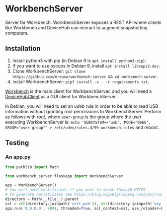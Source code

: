 # WorkbenchServer
Server for Workbench. WorkbenchServer exposes a REST API where
clients like Workbench and DeviceHub can interact to augment
snapshotting computers.

## Installation
1. Install python3 with pip (in Debian 9 is `apt install python3-pip`).
2. If you want to use pycups in Debian 9, install `apt install libcups2-dev`.
3. Clone WorkbenchServer:
   `git clone https://github.com/ereuse/workbench-server && cd workbench-server`.
4. Install WorkbenchServer: `pip3 install -e . -r requirements.txt`.

[Workbench](https://github.com/ereuse/workbench) is the main client for WorkbenchServer,
and you will need a [DeviceHubClient](https://github.com/ereuse/devicehubclient)
as a GUI client for WorkbenchServer.

In Debian, you will need to set an *udeb* rule in order to be able to read USB information without
granting root permissions to WorkbenchServer. Perform as follows with *root*, where `user-group`
is the group where the user executing WorkbenchServer is: 
`echo '﻿SUBSYSTEM=="usb", MODE="0666", GROUP="user-group"' > /etc/udev/rules.d/99-workbench.rules`
and reboot.

## Testing
### An app.py
```python
from pathlib import Path

from workbench_server.flaskapp import WorkbenchServer

app = WorkbenchServer()
# You will need certificates if you want to serve through HTTPS
# To generate certificates see https://blog.miguelgrinberg.com/post/running-your-flask-application-over-https
directory = Path(__file__).parent
ssl = str(directory.joinpath('cert.pem')), str(directory.joinpath('key.pem'))
app.run('0.0.0.0', 8091, threaded=True, ssl_context=ssl, use_reloader=False)
```

